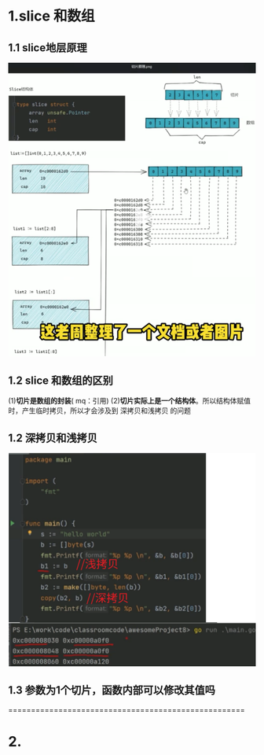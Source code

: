 # 1.slice 和数组 

## 1.1 slice地层原理
 ![array-slice](media03a/array-slice.png)

## 1.2 slice 和数组的区别

(1)**切片是数组的封装**( mq：引用)
(2)**切片实际上是一个结构体**。所以结构体赋值时，产生临时拷贝，所以才会涉及到 深拷贝和浅拷贝 的问题


## 1.2 深拷贝和浅拷贝 
 ![media03a/deep-copy--shallow-copy.png](media03a/deep-copy--shallow-copy.png)

## 1.3 参数为1个切片，函数内部可以修改其值吗
====================================================
# 2.
